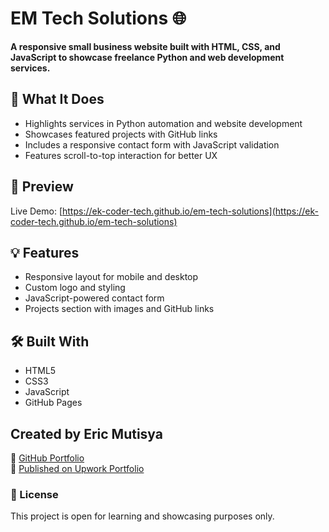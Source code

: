 # EM Tech Solutions 🌐

**A responsive small business website built with HTML, CSS, and JavaScript to showcase freelance Python and web development services.**

## 🔧 What It Does
- Highlights services in Python automation and website development
- Showcases featured projects with GitHub links
- Includes a responsive contact form with JavaScript validation
- Features scroll-to-top interaction for better UX

## 📸 Preview
Live Demo: [https://ek-coder-tech.github.io/em-tech-solutions](https://ek-coder-tech.github.io/em-tech-solutions)

## 💡 Features
- Responsive layout for mobile and desktop
- Custom logo and styling
- JavaScript-powered contact form
- Projects section with images and GitHub links

## 🛠️ Built With
- HTML5
- CSS3
- JavaScript
- GitHub Pages

## Created by Eric Mutisya  
🔗 [GitHub Portfolio](https://github.com/Ek-Coder-Tech)  
🔗 [Published on Upwork Portfolio](https://www.upwork.com/freelancers/~012558bab6232e8e65)


### 📜 License
This project is open for learning and showcasing purposes only.
